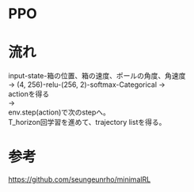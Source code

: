 # PPO

# 流れ
input-state-箱の位置、箱の速度、ポールの角度、角速度  
→
(4, 256)-relu-(256, 2)-softmax-Categorical
→  
actionを得る  
→  
env.step(action)で次のstepへ。  
T_horizon回学習を進めて、trajectory listを得る。  

# 参考
https://github.com/seungeunrho/minimalRL
